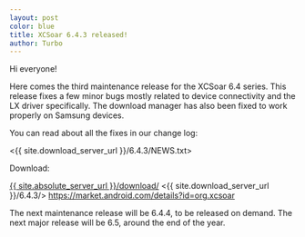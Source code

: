 ```yaml
---
layout: post
color: blue
title: XCSoar 6.4.3 released!
author: Turbo
---
```

Hi everyone!

Here comes the third maintenance release for the XCSoar 6.4 series. This release
fixes a few minor bugs mostly related to device connectivity and the LX driver
specifically. The download manager has also been fixed to work properly on
Samsung devices.

You can read about all the fixes in our change log:

 <{{ site.download_server_url }}/6.4.3/NEWS.txt>

Download:

 [{{ site.absolute_server_url }}/download/](/download/index.html)
 <{{ site.download_server_url }}/6.4.3/>
 <https://market.android.com/details?id=org.xcsoar>

The next maintenance release will be 6.4.4, to be released on demand.
The next major release will be 6.5, around the end of the year.
